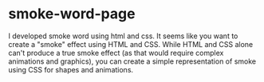 # smoke-word-page
I developed smoke word using html and css.  It seems like you want to create a "smoke" effect using HTML and CSS. While HTML and CSS alone can't produce a true smoke effect (as that would require complex animations and graphics), you can create a simple representation of smoke using CSS for shapes and animations. 
